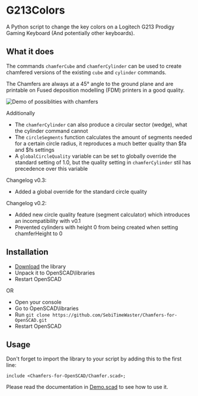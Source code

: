# G213Colors
A Python script to change the key colors on a Logitech G213 Prodigy Gaming Keyboard (And potentially other keyboards).

## What it does
The commands `chamferCube` and `chamferCylinder` can be used to create chamfered versions of the existing `cube` and `cylinder` commands.

The Chamfers are always at a 45° angle to the ground plane and are printable on Fused deposition modelling (FDM) printers in a good quality.

![Demo of possiblities with chamfers](https://github.com/SebiTimeWaster/OpenSCAD-Chamfer/blob/master/Chamfer.png)

Additionally
* The `chamferCylinder` can also produce a circular sector (wedge), what the cylinder command cannot
* The `circleSegments` function calculates the amount of segments needed for a certain circle radius, it reproduces a much better quality than $fa and $fs settings
* A `globalCircleQuality` variable can be set to globally override the standard setting of 1.0, but the quality setting in `chamferCylinder` stil has precedence over this variable

Changelog v0.3:
* Added a global override for the standard circle quality

Changelog v0.2:
* Added new circle quality feature (segment calculator) which introduces an incompatibility with v0.1
* Prevented cylinders with height 0 from being created when setting chamferHeight to 0

## Installation
* [Download](https://github.com/SebiTimeWaster/Chamfers-for-OpenSCAD/releases) the library
* Unpack it to OpenSCAD\libraries
* Restart OpenSCAD

OR

* Open your console
* Go to OpenSCAD\libraries
* Run ```git clone https://github.com/SebiTimeWaster/Chamfers-for-OpenSCAD.git```
* Restart OpenSCAD

## Usage
Don't forget to import the library to your script by adding this to the first line:

`include <Chamfers-for-OpenSCAD/Chamfer.scad>;`

Please read the documentation in [Demo.scad](https://github.com/SebiTimeWaster/OpenSCAD-Chamfer/blob/master/Demo/Demo.scad) to see how to use it.
